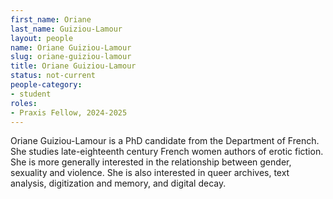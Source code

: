 ```yaml
---
first_name: Oriane
last_name: Guiziou-Lamour
layout: people
name: Oriane Guiziou-Lamour
slug: oriane-guiziou-lamour
title: Oriane Guiziou-Lamour
status: not-current
people-category:
- student
roles:
- Praxis Fellow, 2024-2025
---
```

Oriane Guiziou-Lamour is a PhD candidate from the Department of French. She studies late-eighteenth century French women authors of erotic fiction. She is more generally interested in the relationship between gender, sexuality and violence. She is also interested in queer archives, text analysis, digitization and memory, and digital decay.